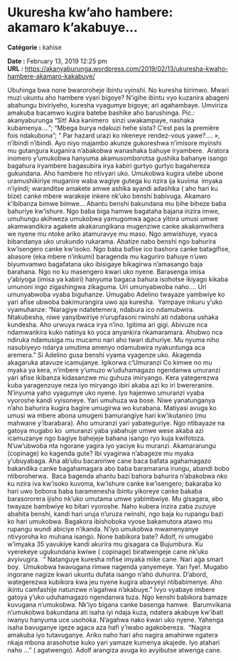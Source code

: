 # Ukuresha kw’aho hambere: akamaro k’akabuye…

**Catégorie :** kahise

**Date :** February 13, 2019 12:25 pm  
**URL :** https://akanyaburunga.wordpress.com/2019/02/13/ukuresha-kwaho-hambere-akamaro-kakabuye/

Ubuhinga bwa none bwaroroheje ibintu vyinshi. No kuresha birimwo. Mwari muzi ukuntu aho hambere vyari bigoye? N’igihe ibintu vyo kuzanira abageni abahungu biviriyeho, kuresha vyagumye bigoye; ari agahambaye. Umviriza amakuba bacamwo kugira batebe bashike aho barushinga.
Pic.: akanyaburunga
“Slt! Aka kanimero  sinzi uwakampaye, nashaka kubamenya….”; “Mbega burya ndakuzi hehe sista? C’est pas la première fois ndakubona”; “ Par hazard urazi ko nkeneye rendez-vous yawe?…. »,  n’ibindi n’ibindi. Ayo niyo majambo akunze gukoreshwa n’imisore myinshi mu gutangura kuganira n’abakobwa wanashaka bahuye iryambere.  Aratora inomero y’umukobwa hanyuma akamusomborotsa gushika bahanye isango bagahura iryambere bagasubira irya kabiri gurtyo gurtyo bagahereza gukundana.
Aho hambere ho ntivyari uko. Umukobwa kugira utebe ubone uramushikiriye muganire waba wagiye gutega ku nzira ija kuvima  imyaka n’iyindi; waranditse amakete amwe ashika ayandi adashika ( aho hari ku bize) canke mbere warakeje inkere nk’uko benshi babivuga.
Akamaro k’ibibanza bimwe bimwe…
Abantu benshi bakundana mu bihe biheze baba bahuriye kw’ishure. Ngo baba biga hamwe bagataha bajana inzira imwe, umuhungu akihweza umukobwa yamugomwa agaca yitora umusi umwe akamwandikira agakete akakarungikana mugenziwe canke akakamwihera we nyene mu ntoke ariko atamuravye mu maso. Ngo amwishuye, vyaca bibandanya uko urukundo rukarama.
Abatize nabo benshi ngo bahurira kw’isengero canke kw’isoko. Ngo baba bafise ico bashora canke batagifise, abasore (eka mbere n’inkumi) baragenda mu kaguriro bahuye n’uwo biyumvamwo bagafatana uko ibisigaye bikagirwa n’amasango baja barahana. Ngo no ku masengero kwari uko nyene. Barasenga imisa y’abiyoga (imisa ya kabiri) hanyuma bagaca bahura isohotse ikiyago kikaba umunoni ingo zigashingwa zikaguma.
Uri umunyabwoba naho….
Uri umunyabwoba vyaba biguhanze. Umugabo Adelino twayaze yambwiye ko yari afise ubwoba bakimurangira uwo aja kuresha.  Yampaye inkuru y’uko vyamuhanze: “Naragiye ndatetemera, ndabura ico ndamubwira. Ntakubesha, niwe yanyibwiriye n’urupfasoni rwinshi ati ndabona ushaka kundesha. Aho urwuya rwaca irya n’ino. Igitima ari gigi. Abivuze nca ndamwankira kuko natinya ko yoca anyankira nkamaramara. Ahubwo nca ndiruka ndamusiga mu mucamo nari aho twari duhuriye. Mu nyuma niho nasubiyeyo ndarya umutima amenyo ndamubwira nyakuntunga aca aremera.” Si Adelino gusa benshi vyama vyagenze uko. Akagenda akagaruka atavuze icamujanye.
Igikorwa c’Umuranzi
Co kimwe no mu myaka ya kera, n’imbere y’umuzo w’uduhamagazo ngendanwa umuranzi yari afise ikibanza kidasanzwe mu guhuza imiryango. Kera yategerezwa kuba yaragenzuye neza iyo miryango ibiri akaba azi ko iri bwereranire. N’inyuma yaho vyagumye uko nyene. Iyo hajemwo umuranzi vyaba vyoroshe kandi vyisoneye. Yari umuhuza wa bose. Niwe yanatunganya n’aho bahurira kugira bagire umugirwa wo kurabana.
Matiyasi avuga ko umusi wa mbere abona umugeni bamurangiye hari kw’ikutaniro (mu mahwane y’ibarabara). Aho umuranzi yari yabateguriye. Ngo ntibayaze na gatoya mugabo ko  umuranzi yaba yabahuje umwe wese akaba azi icamuzanye ngo bagiye bahejeje bahana isango ryo kuja kwifotoza. N’uw’ubwoba nta ngorane yagira iyo yaciye ku muranzi.
Akamararungu (copinage) ko kagenda gute?
Ibi vyagirwa n’abageze mu myaka y’ubuyabaga. Aha ab’ubu bacaniriwe cane baca bafata agahamagazo bakandika canke bagahamagara abo baba baramarana irungu, abandi bobo ntiboroherwa.  Baca bagenda ahantu bazi bahora bahurira n’abakobwa nko ku nzira iva kw’isoko kuvoma, kw’ishure canke kw’isengero; bakaraba ko hari uwo bobona baba baramenesha ibintu yikoreye canke bakaba barasororera ijisho nk’uko umutama umwe yabimbwiye.
Mu gisagara, abo twayaze bambwiye ko bitari vyoroshe. Naho kubera inzira zaba zuzuye abahita benshi, kandi hari uruja n’uruza rwinshi, ngo baja ku rupangu bazi ko hari umukobwa. Bagakora ibishoboka vyose bakamutora atawo mu rupangu wundi abiciye n’ikanda. N’iyo umukobwa mwamenyanye ntivyoroha ko muhana isango.
None babikora bate?
Adolf, ni umugabo w’imyaka 35 yavukiye kandi akurira mu gisagara ca Bujumbura. Ku vyerekeye ugukundana kwiwe ( copinage) biratwengeje cane nk’uko avyivugira.  “ Natanguye kuresha mfise imyaka mike cane. Nari aga smart boy.  Umukobwa twavugana rimwe nagenda yanyemeye. Yari fye!. Mugabo ingorane nagize kwari ukuntu dufata isango n’aho duhurira. D’abord, wategerezwa kubikora kwa jeu nyene kugira abavyeyi ntibabimenye. Aho ikintu camfashije natunzwe n’agahwa n’akabuye.”
Ivyo vyabaye imbere gatoya y’uko uduhamagazo ngendanwa tuza. Ngo kenshi babikora bamaze kuvugana n’umukobwa. Nk’iyo bigana canke basenga hamwe.  Barumvikana n’umukobwa bakundana ati isaha iyi ndaja kuza, ndatera akabuye kw’ibati iwanyu hanyuma uce usohoka. N’agahwa nako kwari uko nyene. Yahenga isaha bavuganye igeze agaca aza hafi y’iwabo agakobereza.  “Nagira amakuba iyo tutavuganye. Ariko naho hari aho nagira amahirwe ngatera nkaja mbona arasohotse kuko yari yamaze kumenya akajede. Iyo atahari naho …” ( agatwengo). Adolf arangiza avuga ko avyibutse atwenga cane.
